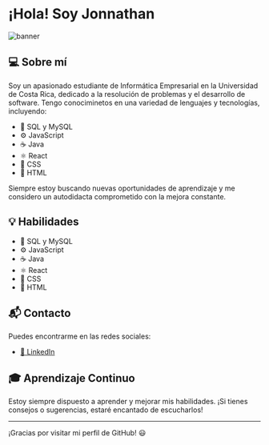 # ¡Hola! Soy Jonnathan

![banner](https://github.com/Jonnathan-Git/Jonnathan-Git/assets/129905973/d6011cf4-7282-4d6a-8aac-5ff51866b4ba)

## :computer: Sobre mí

Soy un apasionado estudiante de Informática Empresarial en la Universidad de Costa Rica, dedicado a la resolución de problemas y el desarrollo de software. Tengo conociminetos en una variedad de lenguajes y tecnologías, incluyendo:

- :floppy_disk: SQL y MySQL
- :gear: JavaScript
- :coffee: Java
- :atom_symbol: React
- :art: CSS
- :memo: HTML

Siempre estoy buscando nuevas oportunidades de aprendizaje y me considero un autodidacta comprometido con la mejora constante.


## :bulb: Habilidades

- :floppy_disk: SQL y MySQL
- :gear: JavaScript
- :coffee: Java
- :atom_symbol: React
- :art: CSS
- :memo: HTML

## :mailbox_with_mail: Contacto

Puedes encontrarme en las redes sociales:

- [:link: LinkedIn](https://www.linkedin.com/in/jonnathan-garc%C3%ADa-loria-07815b298/)

## :mortar_board: Aprendizaje Continuo

Estoy siempre dispuesto a aprender y mejorar mis habilidades. ¡Si tienes consejos o sugerencias, estaré encantado de escucharlos!

---

¡Gracias por visitar mi perfil de GitHub! :smiley:
